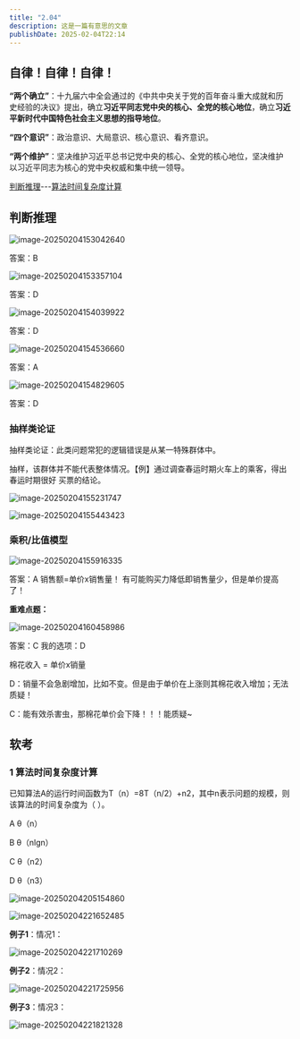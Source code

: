 ```yaml
---
title: "2.04"
description: 这是一篇有意思的文章
publishDate: 2025-02-04T22:14
---
```

## 自律！自律！自律！

**“两个确立”**：十九届六中全会通过的《中共中央关于党的百年奋斗重大成就和历史经验的决议》提出，确立**习近平同志党中央的核心、全党的核心地位**，确立**习近平新时代中国特色社会主义思想的指导地位**。

**“四个意识”**：政治意识、大局意识、核心意识、看齐意识。

**“两个维护”**：坚决维护习近平总书记党中央的核心、全党的核心地位，坚决维护以习近平同志为核心的党中央权威和集中统一领导。

[判断推理](#section1)---[算法时间复杂度计算](#section2)

## 判断推理<a id="section1"></a>

![image-20250204153042640](https://img.zhenxi.site/2025/02/93d590791b51c7ae22e46e445941298d.png)

答案：B

![image-20250204153357104](https://img.zhenxi.site/2025/02/f509255afaa4ff62c22aafd821eb79e4.png)

答案：D

![image-20250204154039922](https://img.zhenxi.site/2025/02/7087f5a5441323ef318058d949529087.png)

答案：D

![image-20250204154536660](https://img.zhenxi.site/2025/02/577924a1120c582ef0aae6168fad6e05.png)

答案：A

![image-20250204154829605](https://img.zhenxi.site/2025/02/bbd4093427c7c928aa514ec5752d5fd5.png)

答案：D

### 抽样类论证

抽样类论证：此类问题常犯的逻辑错误是从某一特殊群体中。

抽样，该群体并不能代表整体情况。【例】通过调查春运时期火车上的乘客，得出春运时期很好
买票的结论。

![image-20250204155231747](https://img.zhenxi.site/2025/02/f37f6f6837a7a07a1238f1d7de8db0ec.png)

![image-20250204155443423](https://img.zhenxi.site/2025/02/4b8611c5779f959e75ddc67859c9304f.png)

### 乘积/比值模型

![image-20250204155916335](https://img.zhenxi.site/2025/02/ed6230d8e00cf57353764480f92de50c.png)

答案：A
销售额=单价x销售量！  有可能购买力降低即销售量少，但是单价提高了！

**重难点题：**

![image-20250204160458986](https://img.zhenxi.site/2025/02/b16543f77459f65fb1d5eea734df93b0.png)

答案：C    我的选项：D

棉花收入 = 单价x销量

D：销量不会急剧增加，比如不变。但是由于单价在上涨则其棉花收入增加；无法质疑！

C：能有效杀害虫，那棉花单价会下降！！！能质疑~



## 软考

### 1 算法时间复杂度计算<a id="section2"></a>

已知算法A的运行时间函数为T（n）=8T（n/2）+n2，其中n表示问题的规模，则该算法的时间复杂度为（ ）。

A θ（n）

B θ（nlgn）

C θ（n2）

D θ（n3）

![image-20250204205154860](https://picture.zhenxi.site/2025/02/6be2ba7d324bd57f300716a67ce75066.png)

![image-20250204221652485](https://img.zhenxi.site/2025/02/fc47850be3ec3c976ee276c8ff0ee1a2.png)


**例子1**：情况1：

![image-20250204221710269](https://img.zhenxi.site/2025/02/4180713581498e41fd445fcec1eacb2d.png)


**例子2**：情况2：

![image-20250204221725956](https://img.zhenxi.site/2025/02/8af2092f2dd818b94e24a12c59b5897d.png)


**例子3**：情况3：

![image-20250204221821328](https://img.zhenxi.site/2025/02/0e00106070c4f562ee548e9fc2ebeaf2.png)


